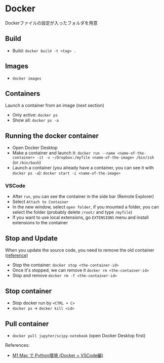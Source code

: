 # Docker

Dockerファイルの設定が入ったフォルダを用意

## Build

* Build: `docker build -t <tag> .` 

## Images
* `docker images`

## Containers
Launch a container from an image (next section)
* Only active: `docker ps`
* Show all: `docker ps -a`


## Running the docker container
* Open Docker Desktop
* Make a container and launch it: `docker run --name <name-of-the-container> -it -v ~/Dropbox:/myfile <name-of-the-image> /bin/zsh` (or `/bin/bash`)
* Launch a container (you already have a container, you can see it with `docker ps -a`): `docker start -i <name-of-the-image>`

### VSCode
* After `run`, you can see the container in the side bar (Remote Explorer)
* Select `Attach to Container`
* In the new window, select `open folder`, if you mounted a folder, you can select the folder (probably delete `/root/` and type `/myfile`)
* If you want to use local extensions, go `EXTENSIONS` menu and install extensions to the container


## Stop and Update
When you update the source code, you need to remove the old container ([reference](https://docs.docker.com/get-started/03_updating_app/#update-the-source-code))
* Stop the container: `docker stop <the-container-id>`
* Once it's stopped, we can remove it `docker rm <the-container-id>`
* Stop and remove `docker rm -f <the-container-id>`


## Stop container
* Stop docker run by `<CTRL + C>`
* `docker ps` -> `docker kill <id>`


## Pull container
* `docker pull jupyter/scipy-notebook` (open Docker Desktop first)


References:
* [M1 Mac で Python環境 (Docker + VSCode編)](https://zenn.dev/ochamikan/articles/24465ac14a9e24)
